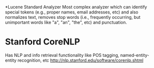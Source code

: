 *Lucene Standard Analyzer
Most complex analyzer which can identify special tokens (e.g., proper names, email addresses, etc) and also normalizes text, removes stop words (i.e., frequently occurring, but unimportant words like "a", "an", "the", etc) and punctuation.

Stanford CoreNLP
================
Has NLP and info retrieval functionality like POS tagging, named-entity-entity recognition, etc
http://nlp.stanford.edu/software/corenlp.shtml
